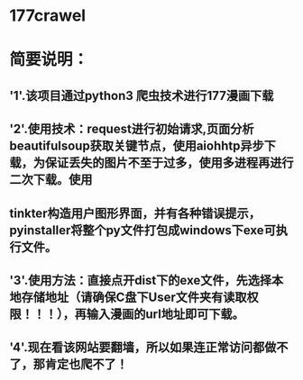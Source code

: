 # 177crawel

简要说明：
========


'1'.该项目通过python3 爬虫技术进行177漫画下载
-



'2'.使用技术：request进行初始请求,页面分析beautifulsoup获取关键节点，使用aiohhtp异步下载，为保证丢失的图片不至于过多，使用多进程再进行二次下载。使用
-
tinkter构造用户图形界面，并有各种错误提示，pyinstaller将整个py文件打包成windows下exe可执行文件。
-





'3'.使用方法：直接点开dist下的exe文件，先选择本地存储地址（请确保C盘下User文件夹有读取权限！！！），再输入漫画的url地址即可下载。
-




'4'.现在看该网站要翻墙，所以如果连正常访问都做不了，那肯定也爬不了！
-
